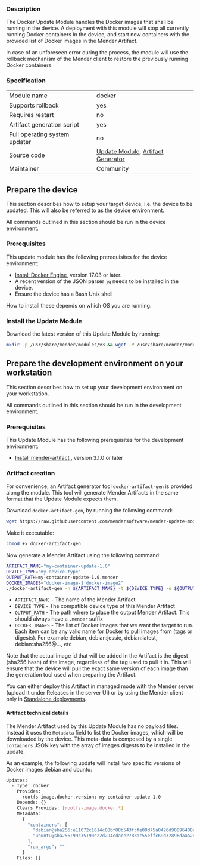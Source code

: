### Description

The Docker Update Module handles the Docker images that shall be running in the device. A deployment with this module will stop all currently running Docker containers in the device, and start new containers with the provided list of Docker images in the Mender Artifact.

In case of an unforeseen error during the process, the module will use the rollback mechanism of the Mender client to restore the previously running Docker containers.

### Specification
|||
| --- | --- |
|Module name|docker|
|Supports rollback|yes|
|Requires restart|no|
|Artifact generation script|yes|
|Full operating system updater|no|
|Source code|[Update Module](https://github.com/mendersoftware/mender-update-modules/tree/master/docker/module/docker), [Artifact Generator](https://github.com/mendersoftware/mender-update-modules/tree/master/docker/module-artifact-gen/docker-artifact-gen)|
|Maintainer|Community|

## Prepare the device

This section describes how to setup your target device, i.e. the device to be updated. This will also be referred to as the device environment.

All commands outlined in this section should be run in the device environment.

### Prerequisites

This update module has the following prerequisites for the device environment:

* [Install Docker Engine](https://docs.docker.com/engine/installation/linux/docker-ce/ubuntu/), version 17.03 or later.
* A recent version of the JSON parser  `jq`  needs to be installed in the device. 
* Ensure the device has a Bash Unix shell

How to install these depends on which OS you are running.

### Install the Update Module

Download the latest version of this Update Module by running:

```bash
mkdir -p /usr/share/mender/modules/v3 && wget -P /usr/share/mender/modules/v3 https://raw.githubusercontent.com/mendersoftware/mender-update-modules/master/docker/module/docker
```

## Prepare the development environment on your workstation

This section describes how to set up your development environment on your workstation.

All commands outlined in this section should be run in the development environment.

### Prerequisites

This Update Module has the following prerequisites for the development environment:

* [Install mender-artifact ](https://docs.mender.io/downloads), version 3.1.0 or later

### Artifact creation

For convenience, an Artifact generator tool `docker-artifact-gen` is provided along the module. This tool will generate Mender Artifacts in the same format that the Update Module expects them.

Download `docker-artifact-gen`, by running the following command:

```bash
wget https://raw.githubusercontent.com/mendersoftware/mender-update-modules/master/docker/module-artifact-gen/docker-artifact-gen
```

Make it executable:

```bash
chmod +x docker-artifact-gen
```

Now generate a Mender Artifact using the following command:

```bash
ARTIFACT_NAME="my-container-update-1.0"
DEVICE_TYPE="my-device-type"
OUTPUT_PATH=my-container-update-1.0.mender
DOCKER_IMAGES="docker-image-1 docker-image2"
./docker-artifact-gen -n ${ARTIFACT_NAME} -t ${DEVICE_TYPE} -o ${OUTPUT_PATH} ${DOCKER_IMAGES}
```

* `ARTIFACT_NAME`  - The name of the Mender Artifact
* `DEVICE_TYPE`  - The compatible device type of this Mender Artifact
* `OUTPUT_PATH`  - The path where to place the output Mender Artifact. This should always have a  `.mender`  suffix
* `DOCKER_IMAGES` - The list of Docker images that we want the target to run. Each item can be any valid name for Docker to pull images from (tags or digests). For example debian, debian:jessie, debian:latest, debian:sha256@…, etc

Note that the actual image id that will be added in the Artifact is the digest (sha256 hash) of the image, regardless of the tag used to pull it in. This will ensure that the device will pull the exact same version of each image than the generation tool used when preparing the Artifact.

You can either deploy this Artifact in managed mode with the Mender server (upload it under Releases in the server UI) or by using the Mender client only in [Standalone deployments](https://docs.mender.io/artifact-creation/standalone-deployment).

#### Artifact technical details

The Mender Artifact used by this Update Module has no payload files. Instead it uses the `Metadata` field to list the Docker images, which will be downloaded by the device. This meta-data is composed by a single `containers` JSON key with the array of images digests to be installed in the update.

As an example, the following update will install two specific versions of Docker images debian and ubuntu:

```bash
Updates:
  - Type: docker
    Provides:
      rootfs-image.docker.version: my-container-update-1.0
    Depends: {}
    Clears Provides: [rootfs-image.docker.*]
    Metadata:
      {
        "containers": [
          "debian@sha256:e11072c1614c08bf88b543fcfe09d75a0426d90896408e926454e88078274fcb",
          "ubuntu@sha256:99c35190e22d294cdace2783ac55effc69d32896daaa265f0bbedbcde4fbe3e5"
        ],
        "run_args": ""
      }
    Files: []
```
